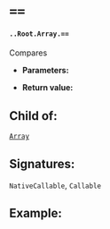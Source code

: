 # `==`

#### `..Root.Array.==`

Compares 

* **Parameters:**

* **Return value:**

## Child of:

[`Array`](docs..Root.Array.md)

## Signatures:

`NativeCallable`, `Callable`



## Example:

